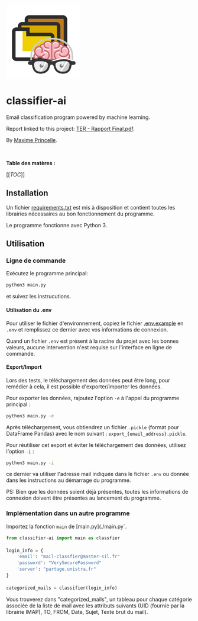 <img src="./logo.png" alt="Classifier AI Logo" height="200" width="200" />

# classifier-ai

Email classification program powered by machine learning.

Report linked to this project: [TER - Rapport Final.pdf](https://s3.princelle.org/share/TER-Rapport-Final-Maxime-Princelle.pdf).

By [Maxime Princelle](https://contact.princelle.org).

<br/>

**Table des matères :**

[[_TOC_]]

## Installation

Un fichier [requirements.txt](./requirements.txt) est mis à disposition et contient toutes les librairies nécessaires au bon fonctionnement du programme.

Le programme fonctionne avec Python 3.


## Utilisation

### Ligne de commande

Exécutez le programme principal: 

```bash
python3 main.py
```

et suivez les instrucutions.

#### Utilisation du .env

Pour utiliser le fichier d'environnement, copiez le fichier [.env.example](./.env.example) en `.env` et remplissez ce dernier avec vos informations de connexion.

Quand un fichier `.env` est présent à la racine du projet avec les bonnes valeurs, aucune intervention n'est requise sur l'interface en ligne de commande.

#### Export/Import

Lors des tests, le téléchargement des données peut être long, pour remédier à cela, il est possible d'exporter/importer les données.

Pour exporter les données, rajoutez l'option `-e` à l'appel du programme principal : 

```bash
python3 main.py -e
```

Après téléchargement, vous obtiendrez un fichier `.pickle` (format pour DataFrame Pandas) avec le nom suivant : `export_{email_address}.pickle`.

Pour réutiliser cet export et éviter le téléchargement des données, utilisez l'option `-i` : 

```bash
python3 main.py -i
```

ce dernier va utiliser l'adresse mail indiquée dans le fichier `.env` ou donnée dans les instructions au démarrage du programme. 

PS: Bien que les données soient déjà présentes, toutes les informations de connexion doivent être présentes au lancement du programme.

### Implémentation dans un autre programme

Importez la fonction `main` de [main.py](./main.py`. 

```python
from classifier-ai import main as classfier

login_info = {
    'email': "mail-classfier@master-sil.fr"
    'password': "VerySecurePassword"
    'server': "partage.unistra.fr"
}

categorized_mails = classifier(login_info)
```

Vous trouverez dans "categorized_mails", un tableau pour chaque catégorie associée de la liste de mail avec les attributs suivants (UID (fournie par la librairie IMAP), TO, FROM, Date, Sujet, Texte brut du mail).




